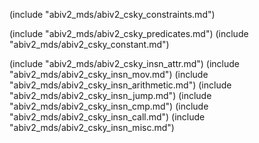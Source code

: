 
(include "abiv2_mds/abiv2_csky_constraints.md")

(include "abiv2_mds/abiv2_csky_predicates.md")
(include "abiv2_mds/abiv2_csky_constant.md")

(include "abiv2_mds/abiv2_csky_insn_attr.md")
(include "abiv2_mds/abiv2_csky_insn_mov.md")
(include "abiv2_mds/abiv2_csky_insn_arithmetic.md")
(include "abiv2_mds/abiv2_csky_insn_jump.md")
(include "abiv2_mds/abiv2_csky_insn_cmp.md")
(include "abiv2_mds/abiv2_csky_insn_call.md")
(include "abiv2_mds/abiv2_csky_insn_misc.md")

